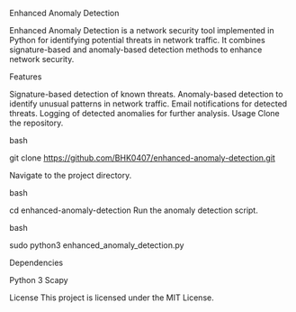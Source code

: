 Enhanced Anomaly Detection

Enhanced Anomaly Detection is a network security tool implemented in Python for identifying potential threats in network traffic. It combines signature-based and anomaly-based detection methods to enhance network security.

Features

Signature-based detection of known threats.
Anomaly-based detection to identify unusual patterns in network traffic.
Email notifications for detected threats.
Logging of detected anomalies for further analysis.
Usage
Clone the repository.

bash

git clone https://github.com/BHK0407/enhanced-anomaly-detection.git

Navigate to the project directory.

bash

cd enhanced-anomaly-detection
Run the anomaly detection script.

bash

sudo python3 enhanced_anomaly_detection.py


Dependencies

Python 3
Scapy


License
This project is licensed under the MIT License.
